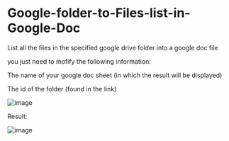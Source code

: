 # Google-folder-to-Files-list-in-Google-Doc
List all the files in the specified google drive folder into a google doc file

you just need to mofify the following information:

The name of your google doc sheet (in which the result will be displayed)

The id of the folder (found in the link)

![image](https://user-images.githubusercontent.com/108410121/205160356-a6fd8f22-28aa-4b82-b565-38fcb6b192c4.png)

Result:

![image](https://user-images.githubusercontent.com/108410121/205160791-e508688b-c5bf-4adf-af87-1fca866a188f.png)

